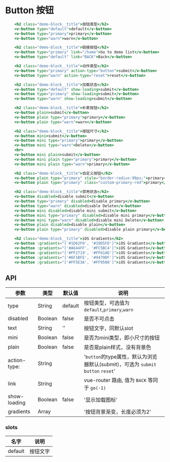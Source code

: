 # Button 按钮


```handlebars
    <h2 class="demo-block__title">按钮类型</h2>
    <v-button type="default">default</v-button>
    <v-button type="primary">primary</v-button>
    <v-button type="warn">warn</v-button>

    <h2 class="demo-block__title">链接按钮</h2>
    <v-button type="primary" link="/home">Go to demo list</v-button>
    <v-button type="default" link="BACK">Back</v-button>

    <h2 class="demo-block__title">动作类型</h2>
    <v-button type="primary" action-type="button">submit</v-button>
    <v-button type="warn" action-type="reset">reset</v-button>

    <h2 class="demo-block__title">加载状态</h2>
    <v-button type="default" show-loading>submit</v-button>
    <v-button type="primary" show-loading>submit</v-button>
    <v-button type="warn" show-loading>submit</v-button>

    <h2 class="demo-block__title">朴素按钮</h2>
    <v-button plain>submit</v-button>
    <v-button plain type="primary">primary</v-button>
    <v-button plain type="warn">warn</v-button>

    <h2 class="demo-block__title">按钮尺寸</h2>
    <v-button mini>submit</v-button>
    <v-button mini type="primary">primary</v-button>
    <v-button mini type="warn">Delete</v-button>
    <br>
    <v-button mini plain>submit</v-button>
    <v-button mini plain type="primary">primary</v-button>
    <v-button mini plain type="warn">primary</v-button>

    <h2 class="demo-block__title">自定义按钮</h2>
    <v-button plain type="primary" style="border-radius:99px;">primary</v-button>
    <v-button plain type="primary" class="custom-primary-red">primary</v-button>

    <h2 class="demo-block__title">禁用状态</h2>
    <v-button disabled>disable submit</v-button>
    <v-button type="primary" disabled>disable primary</v-button>
    <v-button type="warn" disabled>disable Delete</v-button>
    <v-button mini disabled>disable mini submit</v-button>
    <v-button mini type="primary" disabled>disable mini primary</v-button>
    <v-button mini type="warn" disabled>disable mini Delete</v-button>
    <v-button plain disabled>disable plain</v-button>
    <v-button plain type="primary" disabled>disable plain primary</v-button>

    <h2 class="demo-block__title">iOS Gradients</h2>
    <v-button :gradients="['#1D62F0', '#19D5FD']">iOS Gradients</v-button>
    <v-button :gradients="['#A644FF', '#FC5BC4']">iOS Gradients</v-button>
    <v-button :gradients="['#FF2719', '#FF61AD']">iOS Gradients</v-button>
    <v-button :gradients="['#6F1BFE', '#9479DF']">iOS Gradients</v-button>
    <v-button :gradients="['#FF5E3A', '#FF9500']">iOS Gradients</v-button>
```


## API

| 参数 | 类型 | 默认值 | 说明 |
| --- | --- | --- | --- |
| type | String | default | 按钮类型，可选值为 `default`,`primary`,`warn` | 
| disabled | Boolean | false | 是否不可点击 | 
| text | String | '' | 按钮文字，同默认slot | 
| mini | Boolean | false | 是否为mini类型，即小尺寸的按钮 | 
| plain | Boolean | false | 是否是plain样式，没有背景色 | 
| action-type: | String |  | '`button`的type属性，默认为浏览器默认(submit)，可选为 `submit` `button` `reset`' |
| link | String |  | vue-router 路由, 值为 `BACK` 等同于 `go(-1)` |
| show-loading | Boolean | false | '显示加载图标' | 
| gradients | Array | | '按钮背景渐变，长度必须为2' | 


### slots
| 名字 | 说明 |
| --- | --- |
| default | 按钮文字 |
